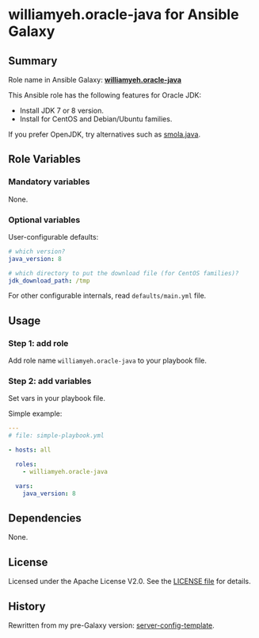 
williamyeh.oracle-java for Ansible Galaxy
============


## Summary

Role name in Ansible Galaxy: **[williamyeh.oracle-java](https://galaxy.ansible.com/list#/roles/2851)**

This Ansible role has the following features for Oracle JDK:

 - Install JDK 7 or 8 version.
 - Install for CentOS and Debian/Ubuntu families.

If you prefer OpenJDK, try alternatives such as [smola.java](https://galaxy.ansible.com/list#/roles/1209).


## Role Variables

### Mandatory variables

None.

### Optional variables


User-configurable defaults:

```yaml
# which version?
java_version: 8

# which directory to put the download file (for CentOS families)?
jdk_download_path: /tmp
```

For other configurable internals, read `defaults/main.yml` file.


## Usage


### Step 1: add role

Add role name `williamyeh.oracle-java` to your playbook file.


### Step 2: add variables

Set vars in your playbook file.

Simple example:

```yaml
---
# file: simple-playbook.yml

- hosts: all

  roles:
    - williamyeh.oracle-java

  vars:
    java_version: 8
```



## Dependencies

None.


## License

Licensed under the Apache License V2.0. See the [LICENSE file](LICENSE) for details.


## History

Rewritten from my pre-Galaxy version: [server-config-template](https://github.com/William-Yeh/server-config-template).
